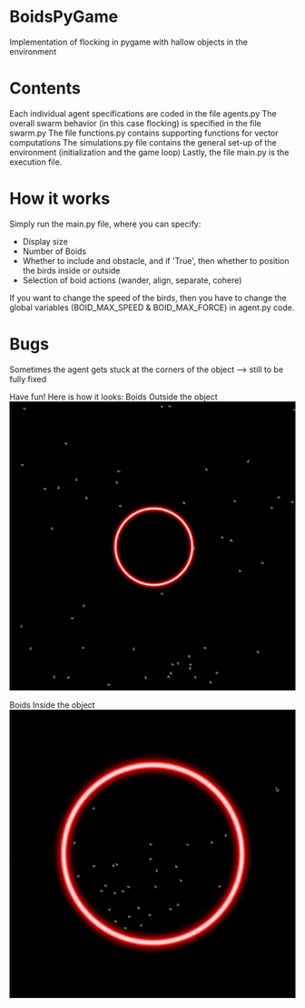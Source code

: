 # BoidsPyGame
Implementation of flocking in pygame with hallow objects in the environment 

# Contents
Each individual agent specifications are coded in the file agents.py
The overall swarm behavior (in this case flocking) is specified in the file swarm.py
The file functions.py contains supporting functions for vector computations
The simulations.py file contains the general set-up of the environment (initialization and the game loop)
Lastly, the file main.py is the execution file. 

# How it works
Simply run the main.py file, where you can specify:
- Display size
- Number of Boids
- Whether to include and obstacle, and if 'True', then whether to position the birds inside or outside
- Selection of boid actions (wander, align, separate, cohere) 

If you want to change the speed of the birds, then you have to change the global variables (BOID_MAX_SPEED & BOID_MAX_FORCE) in agent.py code. 

# Bugs
Sometimes the agent gets stuck at the corners of the object --> still to be fully fixed 

Have fun! 
Here is how it looks:
Boids Outside the object
![Output sample](https://github.com/IlzeAmandaA/BoidsPyGame/blob/master/boids_outside.gif)

Boids Inside the object
![Output sample](https://github.com/IlzeAmandaA/BoidsPyGame/blob/master/boids_inside.gif)
 

